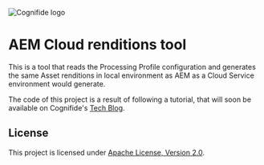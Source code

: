 ![Cognifide logo](https://assets.cognifide.com/github/cognifide-logo.png)

# AEM Cloud renditions tool

This is a tool that reads the Processing Profile configuration and generates the same Asset renditions in local environment as AEM as a Cloud Service environment would generate.

The code of this project is a result of following a tutorial, that will soon be available on Cognifide's [Tech Blog](https://tech.cognifide.com/blog/).


## License

This project is licensed under [Apache License, Version 2.0](https://www.apache.org/licenses/LICENSE-2.0.txt).

